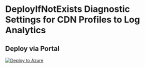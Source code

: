 # DeployIfNotExists Diagnostic Settings for CDN Profiles to Log Analytics


## Deploy via Portal

[![Deploy to Azure](http://azuredeploy.net/deploybutton.png)](https://portal.azure.com/#blade/Microsoft_Azure_Policy/CreatePolicyDefinitionBlade/uri/https%3A%2F%2Fraw.githubusercontent.com%2Fsixtencyber%2FAzure-Policies%2Fmain%2FLog_Analytics%2Fcdn-profile-to-loganalytics%2Fdeploy-diagnostic-settings-cdn-profile-to-loganalytics.json)

